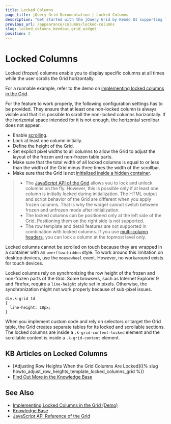 ```yaml
---
title: Locked Columns
page_title: jQuery Grid Documentation | Locked Columns
description: "Get started with the jQuery Grid by Kendo UI supporting locked columns that are visible at all times while the user scrolls the Grid horizontally."
previous_url: /appearance/columns/locked-columns
slug: locked_columns_kendoui_grid_widget
position: 2
---
```


# Locked Columns

Locked (frozen) columns enable you to display specific columns at all times while the user scrolls the Grid horizontally.

For a runnable example, refer to the demo on [implementing locked columns in the Grid](https://demos.telerik.com/kendo-ui/grid/frozen-columns).

For the feature to work properly, the following configuration settings has to be provided. They ensure that at least one non-locked column is always visible and that it is possible to scroll the non-locked columns horizontally. If the horizontal space intended for it is not enough, the horizontal scrollbar does not appear.
* Enable [scrolling](#scrolling).
* Lock at least one column initially.
* Define the height of the Grid.
* Set explicit pixel widths to all columns to allow the Grid to adjust the layout of the frozen and non-frozen table parts.
* Make sure that the total width of all locked columns is equal to or less than the width of the Grid minus three times the width of the scrollbar.
* Make sure that the Grid is not [initialized inside a hidden container](#hidden-containers).

> * The [JavaScript API of the Grid](/api/javascript/ui/grid) allows you to lock and unlock columns on the fly. However, this is possible only if at least one column is initially locked during initialization. The HTML output and script behavior of the Grid are different when you apply frozen columns. That is why the widget cannot switch between frozen and unfrozen mode after initialization.
> * The locked columns can be positioned only at the left side of the Grid. Positioning them on the right side is not supported.
> * The row template and detail features are not supported in combination with locked columns. If you use [multi-column headers](https://demos.telerik.com/kendo-ui/grid/multicolumnheaders), you can lock a column at the topmost level only.

Locked columns cannot be scrolled on touch because they are wrapped in a container with an `overflow:hidden` style. To work around this limitation on desktop devices, use the `mousewheel` event. However, no workaround exists for touch devices.

Locked columns rely on synchronizing the row height of the frozen and non-frozen parts of the Grid. Some browsers, such as Internet Explorer 9 and Firefox, require a `line-height` style set in pixels. Otherwise, the synchronization might not work properly because of sub-pixel issues.

```
div.k-grid td
{
  line-height: 18px;
}
```

When you implement custom code and rely on selectors or target the Grid table, the Grid creates separate tables for its locked and scrollable sections. The locked columns are inside a `.k-grid-content-locked` element and the scrollable content is inside a `.k-grid-content` element.

## KB Articles on Locked Columns

* [Adjusting Row Heights When the Grid Columns Are Locked]({% slug howto_adjust_row_heights_template_locked_columns_grid %})
* [Find Out More in the Knowledge Base](/knowledge-base)

## See Also

* [Implementing Locked Columns in the Grid (Demo)](https://demos.telerik.com/kendo-ui/grid/frozen-columns)
* [Knowledge Base](/knowledge-base)
* [JavaScript API Reference of the Grid](/api/javascript/ui/grid)
